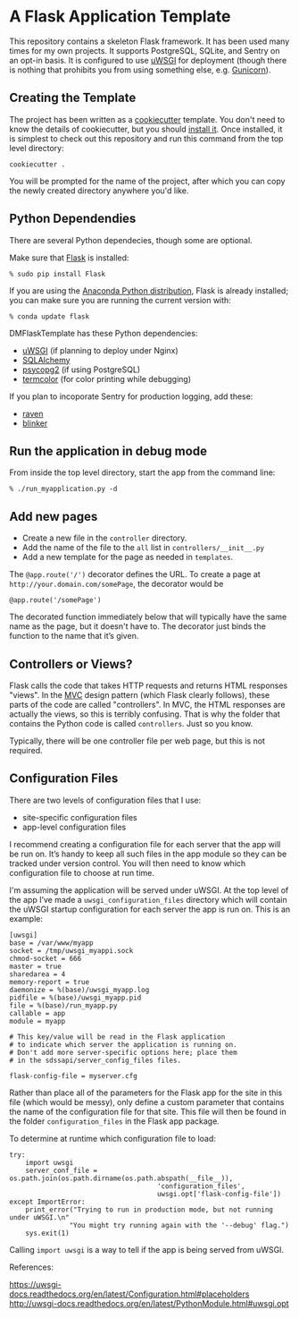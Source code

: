 A Flask Application Template
============================

This repository contains a skeleton Flask framework. It has been used many times for my own projects. It supports PostgreSQL, SQLite, and Sentry on an opt-in basis. It is configured to use [uWSGI](https://uwsgi-docs.readthedocs.io) for deployment (though there is nothing that prohibits you from using something else, e.g. [Gunicorn](https://gunicorn.org)).

Creating the Template
---------------------

The project has been written as a [cookiecutter](https://github.com/audreyr/cookiecutter) template. You don't need to know the details of cookiecutter, but you should [install it](https://cookiecutter.readthedocs.io/en/latest/installation.html). Once installed, it is simplest to check out this repository and run this command from the top level directory:

```
cookiecutter .
```

You will be prompted for the name of the project, after which you can copy the newly created directory anywhere you'd like.

Python Dependendies
-------------------

There are several Python dependecies, though some are optional.

Make sure that [Flask](https://pypi.python.org/pypi/Flask/) is installed:

    % sudo pip install Flask
    
If you are using the [Anaconda Python distribution](http://www.continuum.io), Flask is already installed; you can make sure you are running the current version with:

    % conda update flask

DMFlaskTemplate has these Python dependencies:

 * [uWSGI](https://pypi.python.org/pypi/uWSGI) (if planning to deploy under Nginx)
 * [SQLAlchemy](http://www.sqlalchemy.org)
 * [psycopg2](https://pypi.python.org/pypi/psycopg2) (if using PostgreSQL)
 * [termcolor](https://pypi.python.org/pypi/termcolor) (for color printing while debugging)
 
If you plan to incoporate Sentry for production logging, add these:

 * [raven](https://pypi.python.org/pypi/raven)
 * [blinker](https://pypi.python.org/pypi/blinker)

Run the application in debug mode
---------------------------------

From inside the top level directory, start the app from the command line:

    % ./run_myapplication.py -d

Add new pages
-------------

* Create a new file in the `controller` directory.
* Add the name of the file to the `all` list in `controllers/__init__.py`
* Add a new template for the page as needed in `templates`.

The `@app.route('/')` decorator defines the URL. To create a page
at `http://your.domain.com/somePage`, the decorator would be

    @app.route('/somePage')
    
The decorated function immediately below that will typically have the same name as the page, but it doesn't have to. The decorator just binds the function to the name that it’s given.

Controllers or Views?
---------------------

Flask calls the code that takes HTTP requests and returns HTML responses
"views". In the [MVC](http://en.wikipedia.org/wiki/Model–view–controller) design pattern (which Flask clearly follows), these parts of the code are called "controllers". In MVC, the HTML responses are actually the views, so this is terribly confusing. That is why the folder that contains the Python code is called `controllers`. Just so you know.

Typically, there will be one controller file per web page, but this is not required.

Configuration Files
-------------------
There are two levels of configuration files that I use:

 * site-specific configuration files
 * app-level configuration files
 
I recommend creating a configuration file for each server that the app will be run on. It’s handy to keep all such files in the app module so they can be tracked under version control. You will then need to know which configuration file to choose at run time.

I'm assuming the application will be served under uWSGI. At the top level of the app I’ve made a `uwsgi_configuration_files` directory which will contain the uWSGI startup configuration for each server the app is run on. This is an example:

	[uwsgi]
	base = /var/www/myapp
	socket = /tmp/uwsgi_myappi.sock
	chmod-socket = 666
	master = true
	sharedarea = 4
	memory-report = true
	daemonize = %(base)/uwsgi_myapp.log
	pidfile = %(base)/uwsgi_myapp.pid
	file = %(base)/run_myapp.py
	callable = app
	module = myapp
	
	# This key/value will be read in the Flask application
	# to indicate which server the application is running on.
	# Don't add more server-specific options here; place them
	# in the sdssapi/server_config_files files.
	
	flask-config-file = myserver.cfg

Rather than place all of the parameters for the Flask app for the site in this file (which would be messy), only define a custom parameter that contains the name of the configuration file for that site. This file will then be found in the folder `configuration_files` in the Flask app package.

To determine at runtime which configuration file to load:

    try:
        import uwsgi
        server_conf_file = os.path.join(os.path.dirname(os.path.abspath(__file__)),
									     'configuration_files',
									     uwsgi.opt['flask-config-file'])
	except ImportError:
		print_error("Trying to run in production mode, but not running under uWSGI.\n"
				   "You might try running again with the '--debug' flag.")
		sys.exit(1)

Calling `import uwsgi` is a way to tell if the app is being served from uWSGI.

References:

<https://uwsgi-docs.readthedocs.org/en/latest/Configuration.html#placeholders>  
<http://uwsgi-docs.readthedocs.org/en/latest/PythonModule.html#uwsgi.opt>








